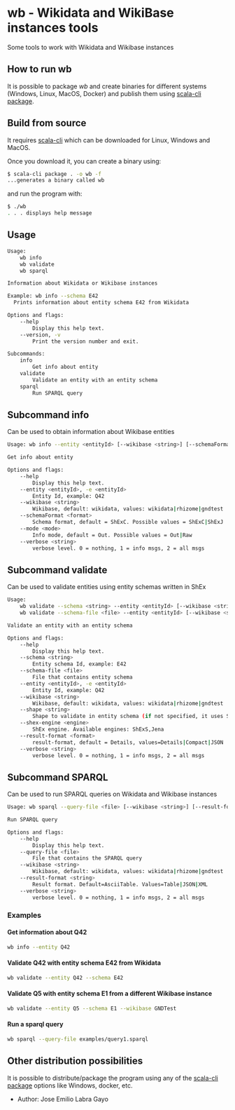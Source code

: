 # wb - Wikidata and WikiBase instances tools

Some tools to work with Wikidata and Wikibase instances

## How to run wb

It is possible to package _wb_ and create binaries for different systems (Windows, Linux, MacOS, Docker) and publish them using [scala-cli package](https://scala-cli.virtuslab.org/docs/commands/package).


## Build from source

It requires [scala-cli](https://scala-cli.virtuslab.org/) which can be downloaded for Linux, Windows and MacOS. 

Once you download it, you can create a binary using:

```sh
$ scala-cli package . -o wb -f
...generates a binary called wb
```

and run the program with:

```sh
$ ./wb
. . . displays help message
```

## Usage

```sh
Usage:
    wb info
    wb validate
    wb sparql

Information about Wikidata or Wikibase instances

Example: wb info --schema E42 
  Prints information about entity schema E42 from Wikidata

Options and flags:
    --help
        Display this help text.
    --version, -v
        Print the version number and exit.

Subcommands:
    info
        Get info about entity
    validate
        Validate an entity with an entity schema
    sparql
        Run SPARQL query
```

## Subcommand info

Can be used to obtain information about Wikibase entities

```sh
Usage: wb info --entity <entityId> [--wikibase <string>] [--schemaFormat <format>] [--mode <mode>] [--verbose <string>]

Get info about entity

Options and flags:
    --help
        Display this help text.
    --entity <entityId>, -e <entityId>
        Entity Id, example: Q42
    --wikibase <string>
        Wikibase, default: wikidata, values: wikidata|rhizome|gndtest
    --schemaFormat <format>
        Schema format, default = ShExC. Possible values = ShExC|ShExJ
    --mode <mode>
        Info mode, default = Out. Possible values = Out|Raw
    --verbose <string>
        verbose level. 0 = nothing, 1 = info msgs, 2 = all msgs
```
## Subcommand validate

Can be used to validate entities using entity schemas written in ShEx

```sh
Usage:
    wb validate --schema <string> --entity <entityId> [--wikibase <string>] [--shape <string>] [--shex-engine <engine>] [--result-format <format>] [--verbose <string>]
    wb validate --schema-file <file> --entity <entityId> [--wikibase <string>] [--shape <string>] [--shex-engine <engine>] [--result-format <format>] [--verbose <string>]

Validate an entity with an entity schema

Options and flags:
    --help
        Display this help text.
    --schema <string>
        Entity schema Id, example: E42
    --schema-file <file>
        File that contains entity schema
    --entity <entityId>, -e <entityId>
        Entity Id, example: Q42
    --wikibase <string>
        Wikibase, default: wikidata, values: wikidata|rhizome|gndtest
    --shape <string>
        Shape to validate in entity schema (if not specified, it uses Start shape)
    --shex-engine <engine>
        ShEx engine. Available engines: ShExS,Jena
    --result-format <format>
        result-format, default = Details, values=Details|Compact|JSON
    --verbose <string>
        verbose level. 0 = nothing, 1 = info msgs, 2 = all msgs
```

## Subcommand SPARQL

Can be used to run SPARQL queries on Wikidata and Wikibase instances

```sh
Usage: wb sparql --query-file <file> [--wikibase <string>] [--result-format <string>] [--verbose <string>]

Run SPARQL query

Options and flags:
    --help
        Display this help text.
    --query-file <file>
        File that contains the SPARQL query
    --wikibase <string>
        Wikibase, default: wikidata, values: wikidata|rhizome|gndtest
    --result-format <string>
        Result format. Default=AsciiTable. Values=Table|JSON|XML
    --verbose <string>
        verbose level. 0 = nothing, 1 = info msgs, 2 = all msgs
```

### Examples

#### Get information about Q42

```sh
wb info --entity Q42
```

#### Validate Q42 with entity schema E42 from Wikidata


```sh
wb validate --entity Q42 --schema E42
```

#### Validate Q5 with entity schema E1 from a different Wikibase instance

```sh
wb validate --entity Q5 --schema E1 --wikibase GNDTest
```

#### Run a sparql query 

```sh
wb sparql --query-file examples/query1.sparql
```

## Other distribution possibilities

It is possible to distribute/package the program using any of the [scala-cli package](https://scala-cli.virtuslab.org/docs/commands/package) options like Windows, docker, etc.

- Author: Jose Emilio Labra Gayo
